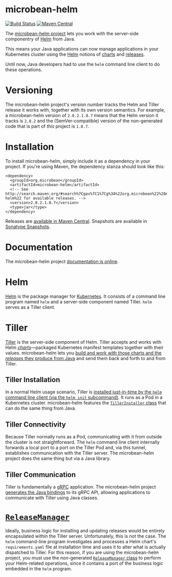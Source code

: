 # microbean-helm

[![Build Status](https://travis-ci.org/microbean/microbean-helm.svg?branch=master)](https://travis-ci.org/microbean/microbean-helm)
[![Maven Central](https://maven-badges.herokuapp.com/maven-central/org.microbean/microbean-helm/badge.svg)](https://maven-badges.herokuapp.com/maven-central/org.microbean/microbean-helm)


The [microbean-helm project][12] lets you work with the server-side
componentry of [Helm][0] from Java.

This means your Java applications can now manage applications in your
Kubernetes cluster using the [Helm][0] notions of [charts][3]
and [releases][9].

Until now, Java developers had to use the `helm` command line client
to do these operations.

# Versioning

The microbean-helm project's version number tracks the Helm and Tiller
release it works with, together with its own version semantics.  For
example, a microbean-helm version of `2.8.2.1.0.7` means that the Helm
version it tracks is `2.8.2` and the (SemVer-compatible) version of
the non-generated code that is part of _this_ project is `1.0.7`.

# Installation

To install microbean-helm, simply include it as a dependency in your
project.  If you're using Maven, the dependency stanza should look
like this:

    <dependency>
      <groupId>org.microbean</groupId>
      <artifactId>microbean-helm</artifactId>
      <!-- See http://search.maven.org/#search%7Cgav%7C1%7Cg%3A%22org.microbean%22%20AND%20a%3A%22microbean-helm%22 for available releases. -->
      <version>2.8.2.1.0.7</version>
      <type>jar</type>
    </dependency>
    
Releases are [available in Maven Central][10].  Snapshots are available
in [Sonatype Snapshots][11].

# Documentation

The microbean-helm project [documentation is online][8].

# Helm

[Helm][0] is the package manager for [Kubernetes][1].  It consists of
a command line program named `helm` and a server-side component named
Tiller.  `helm` serves as a Tiller client.

# Tiller

[Tiller][2] is the server-side component of Helm.  Tiller accepts and
works with Helm [_charts_][3]&mdash;packaged Kubernetes manifest
templates together with their values.  microbean-helm lets
you
[build and work with those charts and the _releases_ they produce from Java][4] and
send them back and forth to and from Tiller.

## Tiller Installation

In a normal Helm usage scenario, Tiller
is
[installed just-in-time by the `helm` command line client (via the `helm init` subcommand)][5].
It runs as a Pod in a Kubernetes cluster.  microbean-helm features
the [`TillerInstaller` class][13] that can do the same thing from
Java.

## Tiller Connectivity

Because Tiller normally runs as a Pod, communicating with it from
outside the cluster is not straightforward.  The `helm` command line
client internally forwards a local port to a port on the Tiller Pod
and, via this tunnel, establishes communication with the Tiller
server.  The microbean-helm project does the same thing but via a Java
library.

## Tiller Communication

Tiller is fundamentally a [gRPC][6] application.  The microbean-helm
project [generates the Java bindings][7] to its gRPC API, allowing
applications to communicate with Tiller using Java classes.

# [`ReleaseManager`][4]

Ideally, business logic for installing and updating releases would be
entirely encapsulated within the Tiller server.  Unfortunately, this
is not the case.  The `helm` command-line program investigates and
processes a Helm chart's `requirements.yaml` file at installation time
and uses it to alter what is actually dispatched to Tiller.  For this
reason, if you are using the microbean-helm project, you must use the
_non_-generated [`ReleaseManager` class][4] to perform your
Helm-related operations, since it contains a port of the business
logic embedded in the `helm` program.

[0]: https://helm.sh/
[1]: https://kubernetes.io/
[2]: https://docs.helm.sh/glossary/#tiller
[3]: https://docs.helm.sh/developing_charts/#
[4]: https://microbean.github.io/microbean-helm/apidocs/org/microbean/helm/ReleaseManager.html
[5]: https://docs.helm.sh/using_helm/#easy-in-cluster-installation
[6]: http://www.grpc.io/
[7]: https://microbean.github.io/microbean-helm/apidocs/index.html
[8]: https://microbean.github.io/microbean-helm/
[9]: https://docs.helm.sh/glossary/#release
[10]: http://search.maven.org/#search%7Cga%7C1%7Ca%3Amicrobean-helm
[11]: https://oss.sonatype.org/content/repositories/snapshots/org/microbean/microbean-helm/
[12]: https://github.com/microbean/microbean-helm
[13]:https://microbean.github.io/microbean-helm/apidocs/org/microbean/helm/TillerInstaller.html
